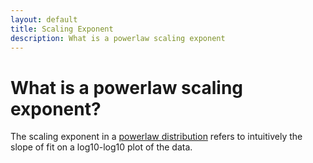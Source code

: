 ```yaml
---
layout: default
title: Scaling Exponent
description: What is a powerlaw scaling exponent
---
```


# What is a powerlaw scaling exponent?

The scaling exponent in a [powerlaw distribution](https://en.wikipedia.org/wiki/Power_law) refers to
intuitively the slope of fit on a log10-log10 plot of the data. 
